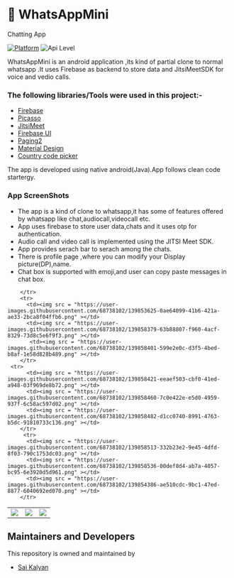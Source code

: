
#  📰 **WhatsAppMini**
         
   Chatting App

[![Platform](https://img.shields.io/badge/platform-android-blue.svg)](http://developer.android.com/index.html)
![Api Level](https://img.shields.io/badge/Min%20API%20Level-21-important)


WhatsAppMini is an android application ,its kind of partial clone to normal whatsapp .It uses Firebase as backend to store data and JitsiMeetSDK for voice and vedio calls.

### The following libraries/Tools were used in this project:-

 - [Firebase](https://firebase.google.com/docs/build)
 - [Picasso](https://github.com/square/picasso)
 - [JitsiMeet](https://jitsi.github.io/handbook/docs/dev-guide/dev-guide-android-sdk)
 - [Firebase UI](https://github.com/firebase/FirebaseUI-Android)
 - [Paging2](https://developer.android.com/topic/libraries/architecture/paging)
 - [Material Design](https://material.io/develop/android)
 - [Country code picker](https://github.com/joielechong/CountryCodePicker)
 

The app is developed using native android(Java).App follows clean code startergy.

### App ScreenShots 

* The app is  a kind of clone to whatsapp,it has some of features offered by whatsapp like chat,audiocall,videocall etc.
* App uses firebase to store user data,chats and it uses otp for authentication.
* Audio call and video call is implemented using the JITSI Meet SDK.
* App provides serach bar to serach among the chats.
* There is profile page ,where you can modify your Display picture(DP),name.
* Chat box is supported with emoji,and user can copy paste messages in chat box.

<table>
         <tr>
          <td><img src = "https://user-images.githubusercontent.com/68738102/139858273-406667e8-93f6-4eb4-8890-1596ae1d5613.png" ></td>
          <td><img src = "https://user-images.githubusercontent.com/68738102/139858297-43cc6bcc-7dbb-4839-b742-9a7eab604de6.png" ></td>
           <td><img src = "https://user-images.githubusercontent.com/68738102/139858327-fd2f9898-7814-4e12-8337-22a4ca7329b5.png" ></td>        
         
        </tr>
        <tr>
          <td><img src = "https://user-images.githubusercontent.com/68738102/139853625-0ae64099-41b6-421a-ae33-2bca8f04ffb6.png" ></td>
          <td><img src = "https://user-images.githubusercontent.com/68738102/139858379-63b88807-f960-4acf-8329-73d8c5e6f9f3.png" ></td>
           <td><img src = "https://user-images.githubusercontent.com/68738102/139858401-599e2e0c-d3f5-4bed-b8af-1e58d828b489.png" ></td>       
        </tr>
     <tr>
          <td><img src = "https://user-images.githubusercontent.com/68738102/139858421-eeaef503-cbf0-41ed-a948-03f969de8b72.png" ></td>
          <td><img src = "https://user-images.githubusercontent.com/68738102/139858460-7c0e422e-e5d0-4959-937f-6c58ac597d02.png" ></td>
          <td><img src = "https://user-images.githubusercontent.com/68738102/139858482-d1cc0740-8991-4763-b5dc-91810733c136.png" ></td>
        </tr>
         <tr>
          <td><img src = "https://user-images.githubusercontent.com/68738102/139858513-332b23e2-9e45-4dfd-8f03-790c1753dc03.png" ></td>
          <td><img src = "https://user-images.githubusercontent.com/68738102/139858536-00def8d4-ab7a-4057-bc95-6e3920d5d961.png" ></td>
          <td><img src = "https://user-images.githubusercontent.com/68738102/139854386-ae510cdc-9bc1-47ed-8877-6040692ed070.png" ></td>
        </tr>
</table>










## Maintainers and Developers
This repository is owned and maintained by 
 * [Sai Kalyan](https://github.com/kalyan4812)
